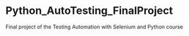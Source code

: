 # Python_AutoTesting_FinalProject
Final project of the Testing Automation with Selenium and Python course
